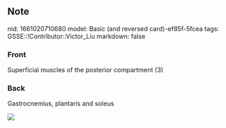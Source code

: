 ## Note
nid: 1661020710680
model: Basic (and reversed card)-ef85f-5fcea
tags: GSSE::!Contributor::Victor_Liu
markdown: false

### Front
Superficial muscles of the posterior compartment (3)

### Back
Gastrocnemius, plantaris and soleus
<div><img src=
"paste-c1f2f97744cc981fd232a83a32b0fd7cd5c9dc2c.jpg"></div>

